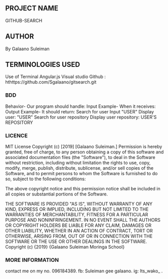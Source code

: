 ## PROJECT NAME
GITHUB-SEARCH

## AUTHOR 
By Galaano Suleiman

## TERMINOLOGIES USED
Use of Terminal
Angular.js
Visual studio
Github : hthttps://github.com/Sgalaano/gitsearch.git

### BDD
Behavior- Our program should handle:	Input Example- When it receives:	Output Example- It should return:
Search for user	Input "USER"	Display user: "USER"
Search for user repository		Display user repository: USER'S REPOSITORY 
        
### LICENCE
MIT License Copyright (c) [2019] [Galaano Suleiman.] Permission is hereby granted, free of charge, to any person obtaining a copy of this software and associated documentation files (the "Software"), to deal in the Software without restriction, including without limitation the rights to use, copy, modify, merge, publish, distribute, sublicense, and/or sell copies of the Software, and to permit persons to whom the Software is furnished to do so, subject to the following conditions:

The above copyright notice and this permission notice shall be included in all copies or substantial portions of the Software.

THE SOFTWARE IS PROVIDED "AS IS", WITHOUT WARRANTY OF ANY KIND, EXPRESS OR IMPLIED, INCLUDING BUT NOT LIMITED TO THE WARRANTIES OF MERCHANTABILITY, FITNESS FOR A PARTICULAR PURPOSE AND NONINFRINGEMENT. IN NO EVENT SHALL THE AUTHORS OR COPYRIGHT HOLDERS BE LIABLE FOR ANY CLAIM, DAMAGES OR OTHER LIABILITY, WHETHER IN AN ACTION OF CONTRACT, TORT OR OTHERWISE, ARISING FROM, OUT OF OR IN CONNECTION WITH THE SOFTWARE OR THE USE OR OTHER DEALINGS IN THE SOFTWARE. Copyright (c) {2019} {Galaano Suleiman Moringa School}

### MORE INFORMATION
contact me on my no. 096184389.
fb: Suleiman gee galaano.
ig: Its_wako_ .
